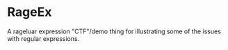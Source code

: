 # RageEx #
A rageluar expression "CTF"/demo thing for illustrating some of the issues with
regular expressions.

